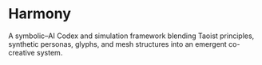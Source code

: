 # Harmony
A symbolic–AI Codex and simulation framework blending Taoist principles, synthetic personas, glyphs, and mesh structures into an emergent co-creative system.
